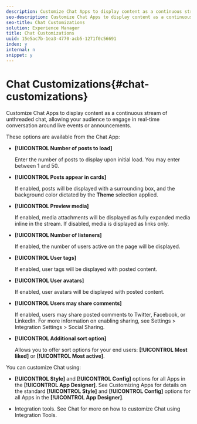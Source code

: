 ```yaml
---
description: Customize Chat Apps to display content as a continuous stream of unthreaded chat, allowing your audience to engage in real-time conversation around live events or announcements.
seo-description: Customize Chat Apps to display content as a continuous stream of unthreaded chat, allowing your audience to engage in real-time conversation around live events or announcements.
seo-title: Chat Customizations
solution: Experience Manager
title: Chat Customizations
uuid: 15e5ac7b-1ea3-4770-acb5-1271f0c56691
index: y
internal: n
snippet: y
---
```


# Chat Customizations{#chat-customizations}

Customize Chat Apps to display content as a continuous stream of unthreaded chat, allowing your audience to engage in real-time conversation around live events or announcements.

<a id="section_kjf_111_sy"></a>

These options are available from the Chat App:

* **[!UICONTROL Number of posts to load]**

  Enter the number of posts to display upon initial load. You may enter between 1 and 50.

* **[!UICONTROL Posts appear in cards]**

  If enabled, posts will be displayed with a surrounding box, and the background color dictated by the **Theme** selection applied.

* **[!UICONTROL Preview media]**

  If enabled, media attachments will be displayed as fully expanded media inline in the stream. If disabled, media is displayed as links only.

* **[!UICONTROL Number of listeners]**

  If enabled, the number of users active on the page will be displayed.

* **[!UICONTROL User tags]**

  If enabled, user tags will be displayed with posted content.

* **[!UICONTROL User avatars]**

  If enabled, user avatars will be displayed with posted content.

* **[!UICONTROL Users may share comments]**

  If enabled, users may share posted comments to Twitter, Facebook, or LinkedIn. For more information on enabling sharing, see Settings > Integration Settings > Social Sharing.

* **[!UICONTROL Additional sort option]**

  Allows you to offer sort options for your end users: **[!UICONTROL Most liked]** or **[!UICONTROL Most active]**.

You can customize Chat using:

* **[!UICONTROL Style]** and **[!UICONTROL Config]** options for all Apps in the **[!UICONTROL App Designer]**. See Customizing Apps for details on the standard **[!UICONTROL Style]** and **[!UICONTROL Config]** options for all Apps in the **[!UICONTROL App Designer]**.

* Integration tools. See Chat for more on how to customize Chat using Integration Tools.

